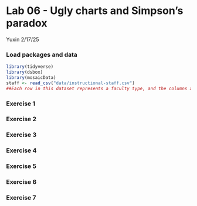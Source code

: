 Lab 06 - Ugly charts and Simpson’s paradox
================
Yuxin
2/17/25

### Load packages and data

``` r
library(tidyverse) 
library(dsbox)
library(mosaicData) 
staff <- read_csv("data/instructional-staff.csv")
##Each row in this dataset represents a faculty type, and the columns are the years for which we have data. The values are percentage of hires of that type of faculty for each year.
```

### Exercise 1

### Exercise 2

### Exercise 3

### Exercise 4

### Exercise 5

### Exercise 6

### Exercise 7
